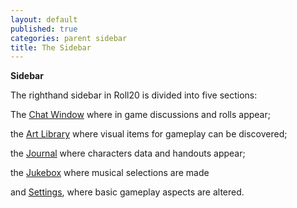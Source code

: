 ```yaml
---
layout: default
published: true
categories: parent sidebar
title: The Sidebar
---
```


__Sidebar__

The righthand sidebar in Roll20 is divided into five sections:

The [Chat Window](/sidebar-text-chat/) where in game discussions and rolls appear;

the [Art Library](/sidebar-art-library/) where visual items for gameplay can be discovered;

the [Journal](/sidebar-journal/) where characters data and handouts appear;

the [Jukebox](/sidebar-jukebox/) where musical selections are made

and [Settings](/my-settings), where basic gameplay aspects are altered.